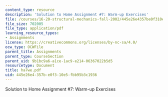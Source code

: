 ```yaml
---
content_type: resource
description: 'Solution to Home Assignment #7: Warm-up Exercises'
file: /courses/16-20-structural-mechanics-fall-2002/445e26e4357be0f310e5fbb95b3c1936_ha7we.pdf
file_size: 702005
file_type: application/pdf
learning_resource_types:
- Assignments
license: https://creativecommons.org/licenses/by-nc-sa/4.0/
ocw_type: OCWFile
parent_title: Assignments
parent_type: CourseSection
parent_uid: 9b1bc9a6-a1ce-1ac9-e214-06367022b5d5
resourcetype: Document
title: ha7we.pdf
uid: 445e26e4-357b-e0f3-10e5-fbb95b3c1936
---
```

Solution to Home Assignment #7: Warm-up Exercises